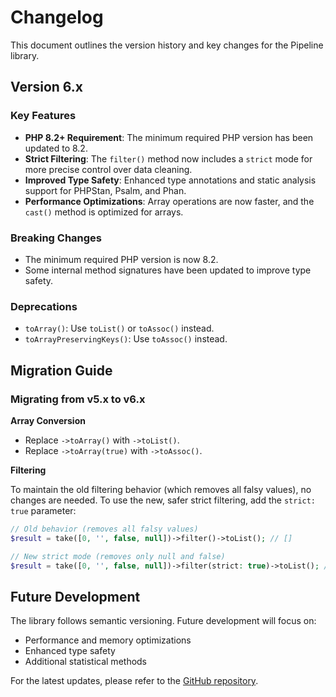 # Changelog

This document outlines the version history and key changes for the Pipeline library.

## Version 6.x

### Key Features

-   **PHP 8.2+ Requirement**: The minimum required PHP version has been updated to 8.2.
-   **Strict Filtering**: The `filter()` method now includes a `strict` mode for more precise control over data cleaning.
-   **Improved Type Safety**: Enhanced type annotations and static analysis support for PHPStan, Psalm, and Phan.
-   **Performance Optimizations**: Array operations are now faster, and the `cast()` method is optimized for arrays.

### Breaking Changes

-   The minimum required PHP version is now 8.2.
-   Some internal method signatures have been updated to improve type safety.

### Deprecations

-   `toArray()`: Use `toList()` or `toAssoc()` instead.
-   `toArrayPreservingKeys()`: Use `toAssoc()` instead.

## Migration Guide

### Migrating from v5.x to v6.x

**Array Conversion**

-   Replace `->toArray()` with `->toList()`.
-   Replace `->toArray(true)` with `->toAssoc()`.

**Filtering**

To maintain the old filtering behavior (which removes all falsy values), no changes are needed. To use the new, safer strict filtering, add the `strict: true` parameter:

```php
// Old behavior (removes all falsy values)
$result = take([0, '', false, null])->filter()->toList(); // []

// New strict mode (removes only null and false)
$result = take([0, '', false, null])->filter(strict: true)->toList(); // [0, '']
```

## Future Development

The library follows semantic versioning. Future development will focus on:

-   Performance and memory optimizations
-   Enhanced type safety
-   Additional statistical methods

For the latest updates, please refer to the [GitHub repository](https://github.com/sanmai/pipeline).